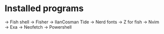 # Installed programs

-> Fish shell
-> Fisher
-> IlanCosman Tide
-> Nerd fonts
-> Z for fish
-> Nvim
-> Exa 
-> Neofetch
-> Powershell
